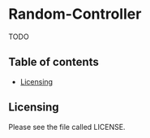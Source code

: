 Random-Controller
==============

TODO

## Table of contents

- [Licensing](#licensing)

## Licensing

Please see the file called LICENSE.
